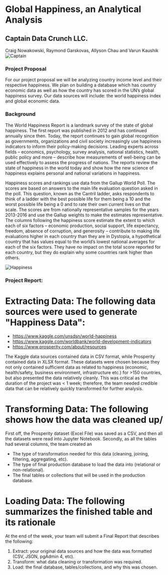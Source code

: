 # Global Happiness, an Analytical Analysis
## Captain Data Crunch LLC.
Craig Nowakowski, Raymond Garskovas, Allyson Chau and Varun Kaushik
![Captain](https://i2.wp.com/boingboing.net/wp-content/uploads/2015/07/captaincrunch.jpg?w=1600&ssl=1)

### Project Proposal
For our project proposal we will be analyzing country income level and their respective happiness. We plan on building a database which has country economic data as well as how the country has scored in the UN’s global happiness survey. Our data sources will include: the world happiness index and global economic data.

### Background
The World Happiness Report is a landmark survey of the state of global happiness. The first report was published in 2012 and has continued annually since then. Today, the report continues to gain global recognition as governments, organizations and civil society increasingly use happiness indicators to inform their policy-making decisions. Leading experts across fields – economics, psychology, survey analysis, national statistics, health, public policy and more – describe how measurements of well-being can be used effectively to assess the progress of nations. The reports review the state of happiness in the world today and show how the new science of happiness explains personal and national variations in happiness.

Happiness scores and rankings use data from the Gallup World Poll. The scores are based on answers to the main life evaluation question asked in the poll. This question, known as the Cantril ladder, asks respondents to think of a ladder with the best possible life for them being a 10 and the worst possible life being a 0 and to rate their own current lives on that scale. The scores are from nationally representative samples for the years 2013-2016 and use the Gallup weights to make the estimates representative. The columns following the happiness score estimate the extent to which each of six factors – economic production, social support, life expectancy, freedom, absence of corruption, and generosity – contribute to making life evaluations higher in each country than they are in Dystopia, a hypothetical country that has values equal to the world’s lowest national averages for each of the six factors. They have no impact on the total score reported for each country, but they do explain why some countries rank higher than others.

![Happiness](https://www.tusharvakil.com/wp-content/uploads/2019/09/Finding-Happiness.jpg)

### Project Report:

# Extracting Data: The following data sources were used to generate "Happiness Data":   

* https://www.kaggle.com/unsdsn/world-happiness
* https://www.kaggle.com/worldbank/world-development-indicators
* https://www.prosperity.com/about/resources

The Kaggle data sources contained data in CSV format, while Prosperity contained data in XLSX format. These datasets were chosen because they not only contained sufficient data as related to happiness (economic, health/safety, business environment, infrastructure etc.) for >150 countries, but also presented the data relatively cleanly. This was critical as the duration of the project was < 1 week; therefore, the team needed credible data that can be relatively quickly transformed for further analysis.    

# Transforming Data: The following shows how the data was cleaned up/

First off, the Prosperity dataset (Excel File) was saved as a CSV, and then all the datasets were read into Jupyter Notebook. 
Secondly, as all the tables had several columns, the team created an 

* The type of transformation needed for this data (cleaning, joining, filtering, aggregating, etc).
* The type of final production database to load the data into (relational or non-relational).
* The final tables or collections that will be used in the production database.

# Loading Data: The following summarizes the finished table and its rationale
 
At the end of the week, your team will submit a Final Report that describes the following:
1. 	Extract: your original data sources and how the data was formatted (CSV, JSON, pgAdmin 4, etc).
2. 	Transform: what data cleaning or transformation was required.
3. 	Load: the final database, tables/collections, and why this was chosen.
